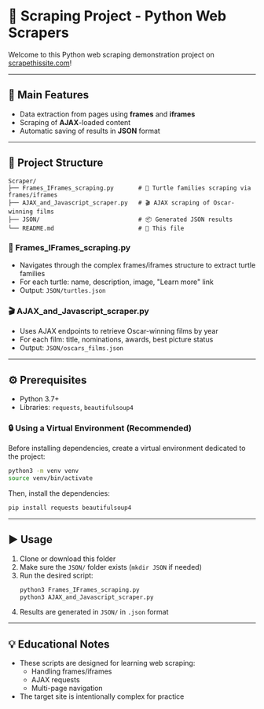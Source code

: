 # 🐢 Scraping Project - Python Web Scrapers

Welcome to this Python web scraping demonstration project on [scrapethissite.com](https://www.scrapethissite.com/)!

---

## 🚀 Main Features

- Data extraction from pages using **frames** and **iframes**
- Scraping of **AJAX**-loaded content
- Automatic saving of results in **JSON** format

---

## 📁 Project Structure

```
Scraper/
├── Frames_IFrames_scraping.py       # 🐢 Turtle families scraping via frames/iframes
├── AJAX_and_Javascript_scraper.py   # 🎬 AJAX scraping of Oscar-winning films
├── JSON/                            # 📦 Generated JSON results
└── README.md                        # 📖 This file
```

### 🐢 Frames_IFrames_scraping.py
- Navigates through the complex frames/iframes structure to extract turtle families
- For each turtle: name, description, image, "Learn more" link
- Output: `JSON/turtles.json`

### 🎬 AJAX_and_Javascript_scraper.py
- Uses AJAX endpoints to retrieve Oscar-winning films by year
- For each film: title, nominations, awards, best picture status
- Output: `JSON/oscars_films.json`

---

## ⚙️ Prerequisites

- Python 3.7+
- Libraries: `requests`, `beautifulsoup4`

### 🔒 Using a Virtual Environment (Recommended)

Before installing dependencies, create a virtual environment dedicated to the project:
```bash
python3 -m venv venv
source venv/bin/activate
```

Then, install the dependencies:
```bash
pip install requests beautifulsoup4
```

---

## ▶️ Usage

1. Clone or download this folder
2. Make sure the `JSON/` folder exists (`mkdir JSON` if needed)
3. Run the desired script:
   ```bash
   python3 Frames_IFrames_scraping.py
   python3 AJAX_and_Javascript_scraper.py
   ```
4. Results are generated in `JSON/` in `.json` format

---

## 💡 Educational Notes

- These scripts are designed for learning web scraping:
  - Handling frames/iframes
  - AJAX requests
  - Multi-page navigation
- The target site is intentionally complex for practice
